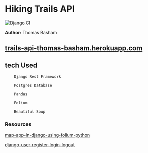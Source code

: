 # Hiking Trails API

[![Django CI](https://github.com/Thomas-Basham/hiking-trails-api/actions/workflows/django.yml/badge.svg)](https://github.com/Thomas-Basham/hiking-trails-api/actions/workflows/django.yml)

**Author:** Thomas Basham

## [trails-api-thomas-basham.herokuapp.com](https://trails-api-thomas-basham.herokuapp.com)

## tech Used

        Django Rest Framework

        Postgres Database

        Pandas
        
        Folium

        Beautiful Soup

### Resources

[map-app-in-django-using-folium-python](https://medium.com/@carlosmarcano2704/a-map-app-in-django-using-folium-python-5a63dd72524d)

[django-user-register-login-logout](https://ordinarycoders.com/blog/article/django-user-register-login-logout)